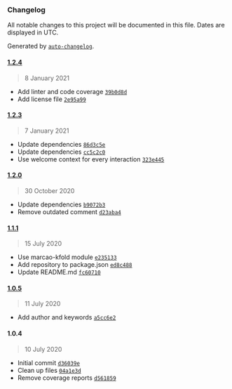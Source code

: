 ### Changelog

All notable changes to this project will be documented in this file. Dates are displayed in UTC.

Generated by [`auto-changelog`](https://github.com/CookPete/auto-changelog).

#### [1.2.4](https://github.com/MarcoABCardoso/marcao-wa-experiment/compare/1.2.3...1.2.4)

> 8 January 2021

- Add linter and code coverage [`39b0d8d`](https://github.com/MarcoABCardoso/marcao-wa-experiment/commit/39b0d8d6b5fb7b0908148d1cdb2ee37f3aa9d56f)
- Add license file [`2e95a99`](https://github.com/MarcoABCardoso/marcao-wa-experiment/commit/2e95a99467f9cb6419215e657846eb51a40c705d)

#### [1.2.3](https://github.com/MarcoABCardoso/marcao-wa-experiment/compare/1.2.0...1.2.3)

> 7 January 2021

- Update dependencies [`86d3c5e`](https://github.com/MarcoABCardoso/marcao-wa-experiment/commit/86d3c5eaee2d99f150ca9f1e291e5b696dfb6d5f)
- Update dependencies [`cc5c2c0`](https://github.com/MarcoABCardoso/marcao-wa-experiment/commit/cc5c2c02a3dfbd75978b4f7cd83d958eee00362a)
- Use welcome context for every interaction [`323e445`](https://github.com/MarcoABCardoso/marcao-wa-experiment/commit/323e445c6456ece61b84c4983e9ce758b973f45b)

#### [1.2.0](https://github.com/MarcoABCardoso/marcao-wa-experiment/compare/1.1.1...1.2.0)

> 30 October 2020

- Update dependencies [`b9072b3`](https://github.com/MarcoABCardoso/marcao-wa-experiment/commit/b9072b32c92866f3cc2b68903342e86316dd16f0)
- Remove outdated comment [`d23aba4`](https://github.com/MarcoABCardoso/marcao-wa-experiment/commit/d23aba4d8726783ad092ad8d685120b36fe87266)

#### [1.1.1](https://github.com/MarcoABCardoso/marcao-wa-experiment/compare/1.0.5...1.1.1)

> 15 July 2020

- Use marcao-kfold module [`e235133`](https://github.com/MarcoABCardoso/marcao-wa-experiment/commit/e235133d59cfb81001e0a6fc61652eeb8eaba794)
- Add repository to package.json [`ed8c488`](https://github.com/MarcoABCardoso/marcao-wa-experiment/commit/ed8c488c66146d4a8cdd3b9cfe7c7bad57698aa5)
- Update README.md [`fc60710`](https://github.com/MarcoABCardoso/marcao-wa-experiment/commit/fc60710dcde22d3b0b338d1aa401a7a9a1a9f4e0)

#### [1.0.5](https://github.com/MarcoABCardoso/marcao-wa-experiment/compare/1.0.4...1.0.5)

> 11 July 2020

- Add author and keywords [`a5cc6e2`](https://github.com/MarcoABCardoso/marcao-wa-experiment/commit/a5cc6e2a7000d02bcca6e4f3d68ed5afc65a5346)

#### 1.0.4

> 10 July 2020

- Initial commit [`d36039e`](https://github.com/MarcoABCardoso/marcao-wa-experiment/commit/d36039e79ba357acba175514fb04ea4f3ecd2076)
- Clean up files [`04a1e3d`](https://github.com/MarcoABCardoso/marcao-wa-experiment/commit/04a1e3d32bcf7137c0254d06ebecd660a08526e5)
- Remove coverage reports [`d561859`](https://github.com/MarcoABCardoso/marcao-wa-experiment/commit/d5618598aa23ad2bcc03abaa1a3a83951e16d0dc)
